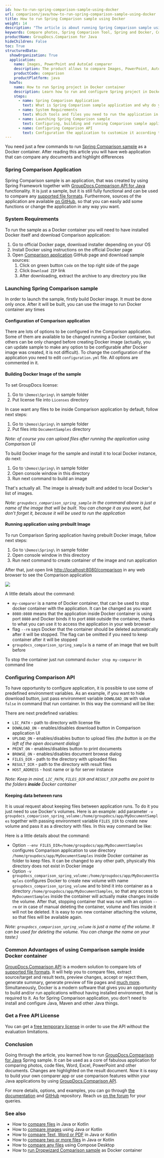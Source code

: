 ```yaml
---
id: how-to-run-spring-comparison-sample-using-docker
url: comparison/java/how-to-run-spring-comparison-sample-using-docker
title: How to run Spring Comparison sample using Docker
weight: 14
description: "The article is about running Spring Comparison sample using Docker to get fast ready-to-use application to compare files"
keywords: Compare photos, Spring Comparison Tool, Spring and Docker, Comparison API
productName: GroupDocs.Comparison for Java
hideChildren: False
toc: True
structuredData:
  showOrganization: True
  application:
    name: Images, PowerPoint and AutoCad comparer
    description: The product allows to compare Images, PowerPoint, AutoCad and much more types of files
    productCode: comparison
    productPlatform: java
  howTo:
    name: How to run Spring project in Docker container
    description: Learn how to run and configure Spring project in Docker container
    steps:
      - name: Spring Comparison Application
        text: What is Spring Comparison sample application and why do you need it
      - name: System Requirements
        text: Which tools and files you need to run the application in Docker container
      - name: Launching Spring Comparison sample
        text: Configuring, building and running Comparison sample application using Docker
      - name: Configuring Comparison API
        text: Configuration the application to customize it according to your needs
---
```


You need just a few commands to run [Spring Comparison sample](https://github.com/groupdocs-comparison/GroupDocs.Comparison-for-Java/tree/master/Demos/Spring) as a Docker container. After reading this article you will have web application that can compare any documents and highlight differences

### Spring Comparison Application

Spring Comparison sample is an application, that was created by using Spring Framework together with [GroupDocs.Comparison API for Java](https://products.groupdocs.com/comparison/java) functionality. It is just a sample, but it is still fully functional and can be used to compare any [supported file formats](/comparison/java/supported-document-formats/). Furthermore, sources of the application are available [on GitHub](https://github.com/groupdocs-comparison/GroupDocs.Comparison-for-Java/tree/master/Demos/Spring), so that you can easily add some functions or change the application in any way you want.

### System Requirements

To run the sample as a Docker container you will need to have installed Docker itself and download Comparison application:

1. Go to official Docker page, download installer depending on your OS
2. Install Docker using instructions on the official Docker page
3. Open [Comparison application](https://github.com/groupdocs-comparison/GroupDocs.Comparison-for-Java) GitHub page and download sample sources:
   1. Click on green button `Code` on the top right side of the page
   2. Click `Download ZIP` link
   3. After downloading, extract the archive to any directory you like

### Launching Spring Comparison sample

In order to launch the sample, firstly build Docker image. It must be done only once. After it will be built, you can use the image to run Docker container any times

#### Configuration of Comparison application

There are lots of options to be configured in the Comparison application. Some of them are available to be changed running a Docker container, but others can be only changed before creating Docker image (actually, you can update sample to make any option to be configurable after Docker image was created, it is not difficult).
To change the configuration of the application you need to edit `configuration.yml` file. All options are commented in it.

#### Building Docker Image of the sample

To set GroupDocs license:

1. Go to `\Demos\Spring\` in sample folder
2. Put license file into `Licenses` directory

In case want any files to be inside Comparison application by default, follow next steps:

1. Go to `\Demos\Spring\` in sample folder
2. Put files into `DocumentSamples` directory

_Note: of course you can upload files after running the application using Comparison UI_

To build Docker image for the sample and install it to local Docker instance, do next:

1. Go to `\Demos\Spring\` in sample folder
2. Open console window in this directory
3. Run next command to build an image

<script src="https://gist.github.com/groupdocs-comparison-gists/9ba24482d5625a6ba08c13045f7c115e.js"></script>

That's actually all. The image is already built and added to local Docker's list of images.

_Note: `groupdocs_comparison_spring_sample` in the command above is just a name of the image that will be built. You can change it as you want, but don't forget it, because it will be used to run the application_

#### Running application using prebuilt Image

To run Comparison Spring application having prebuilt Docker image, fallow next steps:

1. Go to `\Demos\Spring\` in sample folder
2. Open console window in this directory
3. Run next command to create container of the image and run application

<script src="https://gist.github.com/groupdocs-comparison-gists/2b74fad512ad1f6155ad70eb4958d10e.js"></script>

After that, just open link [http://localhost:8080/comparison](http://localhost:8080/comparison) in any web browser to see the Comparison application

![](/comparison/java/images/how-to-run-spring-comparison-sample-using-docker.png)

A little details about the command:

- `my-comparer` is a name of Docker container, that can be used to stop docker container with the application. It can be changed as you want
- `8080:8080` means that the application inside Docker container is using port `8080` and Docker binds it to port `8080` outside the container, thanks to what you can use it to access the application in your web browser
- flag `--rm` says Docker that the container should be deleted automatically after it will be stopped. The flag can be omitted if you need to keep container after it will be stopped
- `groupdocs_comparison_spring_sample` is a name of an image that we built before

To stop the container just run command `docker stop my-comparer` in command line

### Configuring Comparison API

To have opportunity to configure application, it is possible to use some of predefined environment variables. As an example, if you want to hide download button, just pass environment variable `DOWNLOAD_ON` with value `false` in command that run container. In this way the command will be like:

<script src="https://gist.github.com/groupdocs-comparison-gists/136b93614d02f6c4d779620b83b89f98.js"></script>

There are next predefined variables:

- `LIC_PATH` - path to directory with license file
- `DOWNLOAD_ON` - enables/disables download button in Comparison application UI
- `UPLOAD_ON` - enables/disables button to upload files _(the button is on the left of the open document dialog)_
- `PRINT_ON` - enables/disables button to print documents
- `BROWSE_ON` - enables/disables document browse dialog
- `FILES_DIR` - path to the directory with uploaded files
- `RESULT_DIR` - path to the directory with result files
- `HOST_ADDRESS` - host name or ip for server instance

_Note: Keep in mind, `LIC_PATH`, `FILES_DIR` and `RESULT_DIR` paths are point to the folders **inside** Docker container_

#### Keeping data between runs

It is usual request about keeping files between application runs. To do it you just need to use Docker's volumes. Here is an example: add parameter `-v groupdocs_comparison_spring_volume:/home/groupdocs/app/MyDocumentSamples` together with passing environment variable `FILES_DIR` to create new volume and pass it as a directory with files. In this way command be like:

<script src="https://gist.github.com/groupdocs-comparison-gists/6c2bae3b6197d6ea3aa78b6b8646e278.js"></script>

Here is a little details about the command:

- Option `--env FILES_DIR=/home/groupdocs/app/MyDocumentSamples` configures Comparison application to use directory `/home/groupdocs/app/MyDocumentSamples` inside Docker container as folder to keep files. It can be changed to any other path, physically this directory does not exist in Docker image
- Option `-v groupdocs_comparison_spring_volume:/home/groupdocs/app/MyDocumentSamples` configures Docker to create new volume with name `groupdocs_comparison_spring_volume` and to bind it into container as a directory `/home/groupdocs/app/MyDocumentSamples`, so that any access to `MyDocumentSamples` inside the container will actually make changes inside the volume. After that, stopping container that was run with an option `--rm` or in case of manual deleting the container, volume and files inside it will not be deleted. It is easy to run new container attaching the volume, so that files will be available again.

_Note: `groupdocs_comparison_spring_volume` is just a name of the volume. It can be used for deleting the volume. You can change the name on your taste:)_

### Common Advantages of using Comparison sample inside Docker container

[GroupDocs.Comparison API](https://products.groupdocs.com/comparison) is a modern solution to compare lots of [supported file formats](/comparison/java/supported-document-formats/). It will help you to compare files, extract source/target and result texts, preview changes, accept or reject them, generate summary, generate preview of file pages and [much more](https://docs.groupdocs.com/comparison/java/groupdocs-comparison-overview/). Simultaneously, Docker is a modern software that gives you an opportunity to build and/or run applications without having installed environment, that is required to it. As for Spring Comparison application, you don't need to install and configure Java, Maven and other Java things.

### Get a Free API License

You can get a [free temporary license](https://purchase.groupdocs.com/temporary-license) in order to use the API without the evaluation limitations.

### Conclusion

Going through the article, you learned how to run [GroupDocs.Comparison for Java](https://products.groupdocs.com/comparison/java) Spring sample. It can be used as a core of fabulous application for comparing photos, code files, Word, Excel, PowerPoint and other documents. Changes are highlighted on the result document. Now it is easy to build your own comparer app or use comparison features within your Java applications by using [GroupDocs.Comparison API](https://products.groupdocs.com/comparison/java).

For more details, options, and examples, you can go through [the documentation](/comparison/java/getting-started/) and [GitHub](https://github.com/groupdocs-comparison) repository. Reach us [on the forum](https://forum.groupdocs.com/) for your queries.

### See also

- How to [compare files](/comparison/java/how-to-compare-files-in-java-or-kotlin) in Java or Kotlin
- How to [compare images](/comparison/java/how-to-compare-images-using-java-or-kotlin) using Java or Kotlin
- How to [compare Text, Word or PDF](/comparison/java/how-to-compare-text-word-pdf-in-java-or-kotlin) in Java or Kotlin
- How to [compare two or more files](/comparison/java/how-to-compare-two-or-more-files-in-java-or-kotlin) in Java or Kotlin
- How to [compare any files](/comparison/java/how-to-compare-any-files-using-compose-desktop) using Compose Desktop
- How to [run Dropwizard Comparison sample](comparison/java/how-to-run-dropwizard-comparison-sample-using-docker) as Docker container
